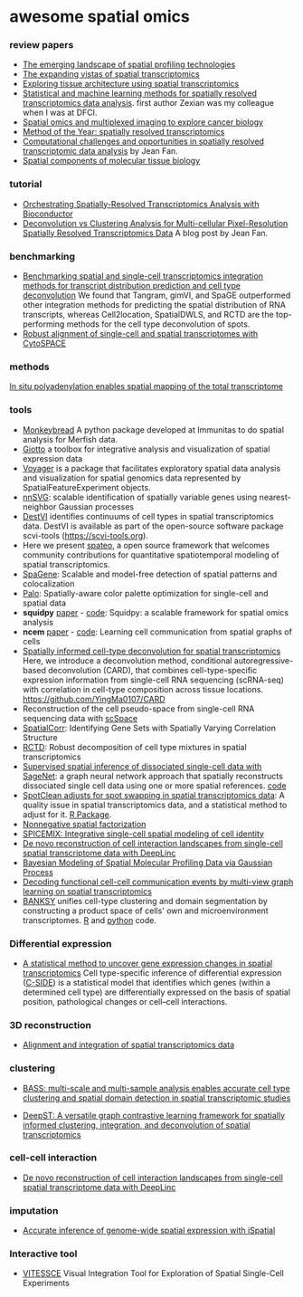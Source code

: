 # awesome spatial omics

### review papers

* [The emerging landscape of spatial profiling technologies](https://www.nature.com/articles/s41576-022-00515-3)
* [The expanding vistas of spatial transcriptomics](https://www.nature.com/articles/s41587-022-01448-2)
* [Exploring tissue architecture using spatial transcriptomics](https://www.nature.com/articles/s41586-021-03634-9)
* [Statistical and machine learning methods for spatially resolved transcriptomics data analysis](https://genomebiology.biomedcentral.com/articles/10.1186/s13059-022-02653-7). first author Zexian was my colleague when I was at DFCI.
* [Spatial omics and multiplexed imaging to explore cancer biology](https://www.nature.com/articles/s41592-021-01203-6)
* [Method of the Year: spatially resolved transcriptomics](https://www.nature.com/articles/s41592-020-01033-y)
* [Computational challenges and opportunities in spatially resolved transcriptomic data analysis](https://www.nature.com/articles/s41467-021-25557-9) by Jean Fan.
* [Spatial components of molecular tissue biology](https://www.nature.com/articles/s41587-021-01182-1)

### tutorial

* [Orchestrating Spatially-Resolved Transcriptomics Analysis with Bioconductor](https://lmweber.org/OSTA-book/)
* [Deconvolution vs Clustering Analysis for Multi-cellular Pixel-Resolution Spatially Resolved Transcriptomics Data](https://jef.works/blog/2022/05/03/deconvolution-vs-clustering/) A blog post by Jean Fan.

### benchmarking 

* [Benchmarking spatial and single-cell transcriptomics integration methods for transcript distribution prediction and cell type deconvolution](https://www.nature.com/articles/s41592-022-01480-9) We found that Tangram, gimVI, and SpaGE outperformed other integration methods for predicting the spatial distribution of RNA transcripts, whereas Cell2location, SpatialDWLS, and RCTD are the top-performing methods for the cell type deconvolution of spots.
* [Robust alignment of single-cell and spatial transcriptomes with CytoSPACE](https://www.biorxiv.org/content/10.1101/2022.05.20.488356v1.full.pdf)

### methods

[In situ polyadenylation enables spatial mapping of the total transcriptome](https://www.biorxiv.org/content/10.1101/2022.04.20.488964v1)

### tools

* [Monkeybread](https://monkeybread.readthedocs.io/en/latest/notebooks/tutorial.html) A python package developed at Immunitas to do spatial analysis for Merfish data.
* [Giotto](https://genomebiology.biomedcentral.com/articles/10.1186/s13059-021-02286-2) a toolbox for integrative analysis and visualization of spatial expression data
* [Voyager](https://pachterlab.github.io/voyager/index.html) is a package that facilitates exploratory spatial data analysis and visualization for spatial genomics data represented by SpatialFeatureExperiment objects.
* [nnSVG](https://www.biorxiv.org/content/10.1101/2022.05.16.492124v1): scalable identification of spatially variable genes using nearest-neighbor Gaussian processes
* [DestVI](https://www.nature.com/articles/s41587-022-01272-8) identifies continuums of cell types in spatial transcriptomics data. DestVI is available as part of the open-source software package scvi-tools (https://scvi-tools.org).
* Here we present [spateo](https://spateo-release.readthedocs.io/en/latest/), a open source framework that welcomes community contributions for quantitative spatiotemporal modeling of spatial transcriptomics.
* [SpaGene]( https://biorxiv.org/content/10.1101/2022.04.20.488961v1.full.pdf
): Scalable and model-free detection of spatial patterns and colocalization
* [Palo](https://www.biorxiv.org/content/10.1101/2022.03.13.484080v1): Spatially-aware color palette optimization for single-cell and spatial data
* **squidpy** [paper](https://www.nature.com/articles/s41592-021-01358-2) - [code](https://squidpy.readthedocs.io/en/latest/): Squidpy: a scalable framework for spatial omics analysis
* **ncem** [paper](https://www.biorxiv.org/content/10.1101/2021.07.11.451750v1) - [code](https://ncem.readthedocs.io/en/latest/): Learning cell communication from spatial graphs of cells
* [Spatially informed cell-type deconvolution for spatial transcriptomics](https://www.nature.com/articles/s41587-022-01273-7) Here, we introduce a deconvolution method, conditional autoregressive-based deconvolution (CARD), that combines cell-type-specific expression information from single-cell RNA sequencing (scRNA-seq) with correlation in cell-type composition across tissue locations. https://github.com/YingMa0107/CARD
* Reconstruction of the cell pseudo-space from single-cell RNA sequencing data with [scSpace](https://www.biorxiv.org/content/10.1101/2022.05.07.491043v1)
* [SpatialCorr](https://www.biorxiv.org/content/10.1101/2022.02.04.479191v1.full): Identifying Gene Sets with Spatially Varying Correlation Structure
* [RCTD](https://www.nature.com/articles/s41587-021-00830-w): Robust decomposition of cell type mixtures in spatial transcriptomics
* [Supervised spatial inference of dissociated single-cell data with SageNet](https://www.biorxiv.org/content/10.1101/2022.04.14.488419v1): a graph neural network approach that spatially reconstructs dissociated single cell data using one or more spatial references. [code](https://github.com/MarioniLab/SageNet)
* [SpotClean adjusts for spot swapping in spatial transcriptomics data](https://www.biorxiv.org/content/10.1101/2021.06.11.448105v3.full): A quality issue in spatial transcriptomics data, and a statistical method to adjust for it. [R Package](https://github.com/zijianni/SpotClean).
* [Nonnegative spatial factorization](https://arxiv.org/abs/2110.06122)
* [SPICEMIX: Integrative single-cell spatial modeling of cell identity](https://www.biorxiv.org/content/10.1101/2020.11.29.383067v3)
* [De novo reconstruction of cell interaction landscapes from single-cell spatial transcriptome data with DeepLinc](https://pubmed.ncbi.nlm.nih.gov/35659722/)
* [Bayesian Modeling of Spatial Molecular Profiling Data via Gaussian Process](https://arxiv.org/abs/2012.03326)
* [Decoding functional cell-cell communication events by multi-view graph learning on spatial transcriptomics](https://www.biorxiv.org/content/10.1101/2022.06.22.496105v1)
* [BANKSY](https://www.biorxiv.org/content/10.1101/2022.04.14.488259v1) unifies cell-type clustering and domain segmentation by constructing a product space of cells' own and microenvironment transcriptomes. [R](https://github.com/prabhakarlab/Banksy) and [python](https://github.com/prabhakarlab/Banksy_py) code.  

### Differential expression

* [A statistical method to uncover gene expression changes in spatial transcriptomics](https://www.nature.com/articles/s41592-022-01576-2) Cell type-specific inference of differential expression ([C-SIDE](https://github.com/dmcable/spacexr)) is a statistical model that identifies which genes (within a determined cell type) are differentially expressed on the basis of spatial position, pathological changes or cell–cell interactions. 

### 3D reconstruction

* [Alignment and integration of spatial transcriptomics data](https://www.nature.com/articles/s41592-022-01459-6)

### clustering

* [BASS: multi-scale and multi-sample analysis enables accurate cell type clustering and spatial domain detection in spatial transcriptomic studies](https://genomebiology.biomedcentral.com/articles/10.1186/s13059-022-02734-7)

* [DeepST: A versatile graph contrastive learning framework for spatially informed clustering, integration, and deconvolution of spatial transcriptomics](https://www.biorxiv.org/content/10.1101/2022.08.02.502407v1)

### cell-cell interaction

* [De novo reconstruction of cell interaction landscapes from single-cell spatial transcriptome data with DeepLinc](https://genomebiology.biomedcentral.com/articles/10.1186/s13059-022-02692-0)

### imputation

* [Accurate inference of genome-wide spatial expression with iSpatial](https://www.biorxiv.org/content/10.1101/2022.05.23.493144v2)

### Interactive tool

* [VITESSCE](https://github.com/vitessce/vitessce) Visual Integration Tool for Exploration of Spatial Single-Cell Experiments
